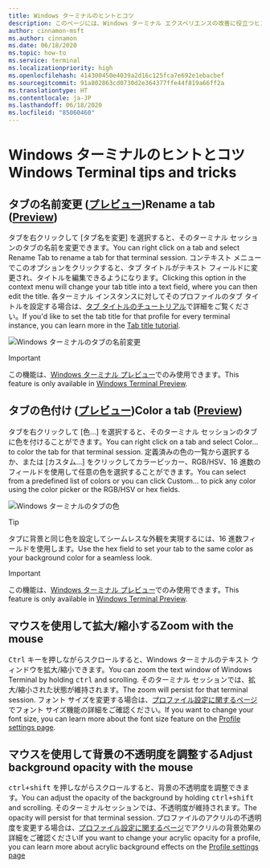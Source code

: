 ```yaml
---
title: Windows ターミナルのヒントとコツ
description: このページには、Windows ターミナル エクスペリエンスの改善に役立つヒントとコツが記載されています。
author: cinnamon-msft
ms.author: cinnamon
ms.date: 06/18/2020
ms.topic: how-to
ms.service: terminal
ms.localizationpriority: high
ms.openlocfilehash: 414300450e4039a2d16c125fca7e692e1ebacbef
ms.sourcegitcommit: 91a802863cd0730d2e364377ffe44f819a66ff2a
ms.translationtype: HT
ms.contentlocale: ja-JP
ms.lasthandoff: 06/18/2020
ms.locfileid: "85060460"
---
```

# <a name="windows-terminal-tips-and-tricks"></a><span data-ttu-id="758e7-103">Windows ターミナルのヒントとコツ</span><span class="sxs-lookup"><span data-stu-id="758e7-103">Windows Terminal tips and tricks</span></span>

## <a name="rename-a-tab-preview"></a><span data-ttu-id="758e7-104">タブの名前変更 ([プレビュー](https://aka.ms/terminal-preview/))</span><span class="sxs-lookup"><span data-stu-id="758e7-104">Rename a tab ([Preview](https://aka.ms/terminal-preview/))</span></span>

<span data-ttu-id="758e7-105">タブを右クリックして [タブ名を変更] を選択すると、そのターミナル セッションのタブの名前を変更できます。</span><span class="sxs-lookup"><span data-stu-id="758e7-105">You can right click on a tab and select Rename Tab to rename a tab for that terminal session.</span></span> <span data-ttu-id="758e7-106">コンテキスト メニューでこのオプションをクリックすると、タブ タイトルがテキスト フィールドに変更され、タイトルを編集できるようになります。</span><span class="sxs-lookup"><span data-stu-id="758e7-106">Clicking this option in the context menu will change your tab title into a text field, where you can then edit the title.</span></span> <span data-ttu-id="758e7-107">各ターミナル インスタンスに対してそのプロファイルのタブ タイトルを設定する場合は、[タブ タイトルのチュートリアル](./tutorials/tab-title.md)で詳細をご覧ください。</span><span class="sxs-lookup"><span data-stu-id="758e7-107">If you'd like to set the tab title for that profile for every terminal instance, you can learn more in the [Tab title tutorial](./tutorials/tab-title.md).</span></span>

![Windows ターミナルのタブの名前変更](./images/tab-rename.gif)

> [!IMPORTANT]
> <span data-ttu-id="758e7-109">この機能は、[Windows ターミナル プレビュー](https://aka.ms/terminal-preview/)でのみ使用できます。</span><span class="sxs-lookup"><span data-stu-id="758e7-109">This feature is only available in [Windows Terminal Preview](https://aka.ms/terminal-preview/).</span></span>

## <a name="color-a-tab-preview"></a><span data-ttu-id="758e7-110">タブの色付け ([プレビュー](https://aka.ms/terminal-preview/))</span><span class="sxs-lookup"><span data-stu-id="758e7-110">Color a tab ([Preview](https://aka.ms/terminal-preview/))</span></span>

<span data-ttu-id="758e7-111">タブを右クリックして [色...] を選択すると、そのターミナル セッションのタブに色を付けることができます。</span><span class="sxs-lookup"><span data-stu-id="758e7-111">You can right click on a tab and select Color... to color the tab for that terminal session.</span></span> <span data-ttu-id="758e7-112">定義済みの色の一覧から選択するか、または [カスタム...] をクリックしてカラーピッカー、RGB/HSV、16 進数のフィールドを使用して任意の色を選択することができます。</span><span class="sxs-lookup"><span data-stu-id="758e7-112">You can select from a predefined list of colors or you can click Custom... to pick any color using the color picker or the RGB/HSV or hex fields.</span></span>

![Windows ターミナルのタブの色](./images/tab-color.png)

> [!TIP]
> <span data-ttu-id="758e7-114">タブに背景と同じ色を設定してシームレスな外観を実現するには、16 進数フィールドを使用します。</span><span class="sxs-lookup"><span data-stu-id="758e7-114">Use the hex field to set your tab to the same color as your background color for a seamless look.</span></span>

> [!IMPORTANT]
> <span data-ttu-id="758e7-115">この機能は、[Windows ターミナル プレビュー](https://aka.ms/terminal-preview/)でのみ使用できます。</span><span class="sxs-lookup"><span data-stu-id="758e7-115">This feature is only available in [Windows Terminal Preview](https://aka.ms/terminal-preview/).</span></span>

## <a name="zoom-with-the-mouse"></a><span data-ttu-id="758e7-116">マウスを使用して拡大/縮小する</span><span class="sxs-lookup"><span data-stu-id="758e7-116">Zoom with the mouse</span></span>

<span data-ttu-id="758e7-117"><kbd>Ctrl</kbd> キーを押しながらスクロールすると、Windows ターミナルのテキスト ウィンドウを拡大/縮小できます。</span><span class="sxs-lookup"><span data-stu-id="758e7-117">You can zoom the text window of Windows Terminal by holding <kbd>ctrl</kbd> and scrolling.</span></span> <span data-ttu-id="758e7-118">そのターミナル セッションでは、拡大/縮小された状態が維持されます。</span><span class="sxs-lookup"><span data-stu-id="758e7-118">The zoom will persist for that terminal session.</span></span> <span data-ttu-id="758e7-119">フォント サイズを変更する場合は、[プロファイル設定に関するページ](./customize-settings/profile-settings#text-settings)でフォント サイズ機能の詳細をご確認ください。</span><span class="sxs-lookup"><span data-stu-id="758e7-119">If you want to change your font size, you can learn more about the font size feature on the [Profile settings page](./customize-settings/profile-settings#text-settings).</span></span>

## <a name="adjust-background-opacity-with-the-mouse"></a><span data-ttu-id="758e7-120">マウスを使用して背景の不透明度を調整する</span><span class="sxs-lookup"><span data-stu-id="758e7-120">Adjust background opacity with the mouse</span></span>

<span data-ttu-id="758e7-121"><kbd>ctrl+shift</kbd> を押しながらスクロールすると、背景の不透明度を調整できます。</span><span class="sxs-lookup"><span data-stu-id="758e7-121">You can adjust the opacity of the background by holding <kbd>ctrl+shift</kbd> and scrolling.</span></span> <span data-ttu-id="758e7-122">そのターミナルセッションでは、不透明度が維持されます。</span><span class="sxs-lookup"><span data-stu-id="758e7-122">The opacity will persist for that terminal session.</span></span> <span data-ttu-id="758e7-123">プロファイルのアクリルの不透明度を変更する場合は、[プロファイル設定に関するページ](./customize-settings/profile-settings#acrylic-settings)でアクリルの背景効果の詳細をご確認ください</span><span class="sxs-lookup"><span data-stu-id="758e7-123">If you want to change your acrylic opacity for a profile, you can learn more about acrylic background effects on the [Profile settings page](./customize-settings/profile-settings#acrylic-settings)</span></span>

